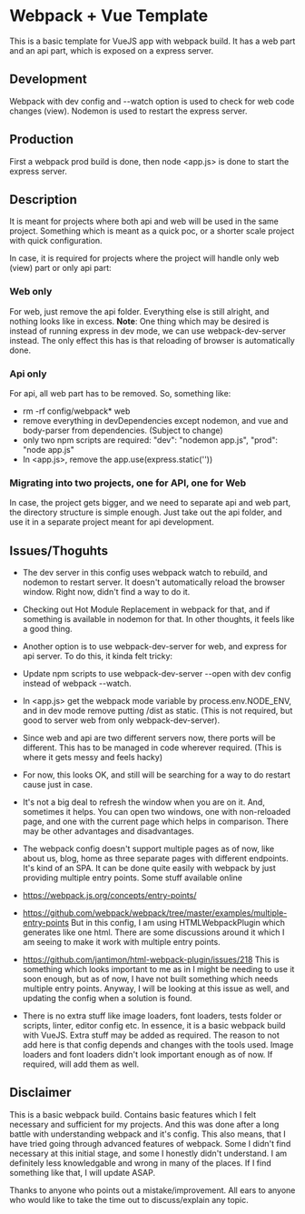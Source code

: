 # Webpack + Vue Template

This is a basic template for VueJS app with webpack build. It has a web part and an api part, which is exposed on a express server.

## Development
Webpack with dev config and --watch option is used to check for web code changes (view).
Nodemon is used to restart the express server.

## Production
First a webpack prod build is done, then node <app.js> is done to start the express server.

## Description
It is meant for projects where both api and web will be used in the same project. Something which is meant as a quick poc, or a shorter scale project with quick configuration.

In case, it is required for projects where the project will handle only web (view) part or only api part:

### Web only
For web, just remove the api folder. Everything else is still alright, and nothing looks like in excess.
**Note**: One thing which may be desired is instead of running express in dev mode, we can use webpack-dev-server instead. The only effect this has is that reloading of browser is automatically done.

### Api only
For api, all web part has to be removed. So, something like:
- rm -rf config/webpack* web
- remove everything in devDependencies except nodemon, and vue and body-parser from dependencies. (Subject to change)
- only two npm scripts are required: "dev": "nodemon app.js", "prod": "node app.js"
- In <app.js>,  remove the app.use(express.static('<dist folder>'))

### Migrating into two projects, one for API, one for Web
In case, the project gets bigger, and we need to separate api and web part, the directory structure is simple enough. Just take out the api folder, and use it in a separate project meant for api development.

## Issues/Thoguhts
- The dev server in this config uses webpack watch to rebuild, and nodemon to restart server. It doesn't automatically reload the browser window. Right now, didn't find a way to do it.
 - Checking out Hot Module Replacement in webpack for that, and if something is available in nodemon for that. In other thoughts, it feels like a good thing.
 - Another option is to use webpack-dev-server for web, and express for api server. To do this, it kinda felt tricky:
  - Update npm scripts to use webpack-dev-server --open with dev config instead of webpack --watch.
  - In <app.js> get the webpack mode variable by process.env.NODE_ENV, and in dev mode remove putting /dist as static. (This is not required, but good to server web from only webpack-dev-server).
  - Since web and api are two different servers now, there ports will be different. This has to be managed in code wherever required. (This is where it gets messy and feels hacky)
 - For now, this looks OK, and still will be searching for a way to do restart cause just in case.
 - It's not a big deal to refresh the window when you are on it. And, sometimes it helps. You can open two windows, one with non-reloaded page, and one with the current page which helps in comparison. There may be other advantages and disadvantages.

- The webpack config doesn't support multiple pages as of now, like about us, blog, home as three separate pages with different endpoints. It's kind of an SPA. It can be done quite easily with webpack by just providing multiple entry points. Some stuff available online
 - https://webpack.js.org/concepts/entry-points/
 - https://github.com/webpack/webpack/tree/master/examples/multiple-entry-points
But in this config, I am using HTMLWebpackPlugin which generates like one html. There are some discussions around it which I am seeing to make it work with multiple entry points.
 - https://github.com/jantimon/html-webpack-plugin/issues/218
This is something which looks important to me as in I might be needing to use it soon enough, but as of now, I have not built something which needs multiple entry points. Anyway, I will be looking at this issue as well, and updating the config when a solution is found.

- There is no extra stuff like image loaders, font loaders, tests folder or scripts, linter, editor config etc. In essence, it is a basic webpack build with VueJS. Extra stuff may be added as required. The reason to not add here is that config depends and changes with the tools used. Image loaders and font loaders didn't look important enough as of now. If required, will add them as well.


## Disclaimer
This is a basic webpack build. Contains basic features which I felt necessary and sufficient for my projects. And this was done after a long battle with understanding webpack and it's config. This also means, that I have tried going through advanced features of webpack. Some I didn't find necessary at this initial stage, and some I honestly didn't understand. I am definitely less knowledgable and wrong in many of the places. If I find something like that, I will update ASAP.

Thanks to anyone who points out a mistake/improvement.
All ears to anyone who would like to take the time out to discuss/explain any topic.
